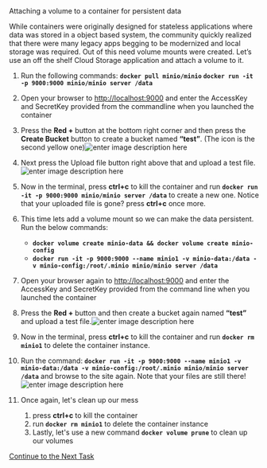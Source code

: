 ## 
Attaching a volume to a container for persistent data

While containers were originally designed for stateless applications
where data was stored in a object based system, the community quickly
realized that there were many legacy apps begging to be modernized and
local storage was required. Out of this need volume mounts were created.
Let’s use an off the shelf Cloud Storage application and attach a volume
to it.

 1. Run the following commands:   **`docker pull minio/minio`   `docker
    run -it -p 9000:9000 minio/minio server /data`**
2. Open your browser to <http://localhost:9000> and enter the AccessKey
    and SecretKey provided from the commandline when you launched the
    container
3. Press the **Red +** button at the bottom right corner and then press
    the **Create Bucket** button to create a bucket named **“test”**. (The
    icon is the second yellow one)![enter image description
    here](https://github.com/Burwood/containers101/raw/master/containers_lab/images/minio_create.png)
    
4. Next press the Upload file button right above that and upload a test
    file.![enter image description
    here](https://github.com/Burwood/containers101/raw/master/containers_lab/images/minio_show_files.png)
    
5. Now in the terminal, press **ctrl+c** to kill the container and run
    **`docker run -it -p 9000:9000 minio/minio server /data`** to create a
    new one.   Notice that your uploaded file is gone? press **ctrl+c**
    once more.
    
6. This time lets add a volume mount so we can make the data
    persistent. Run the below commands:
    
      - **`docker volume create minio-data && docker volume create
        minio-config`**
      - **`docker run -it -p 9000:9000 --name minio1 -v minio-data:/data -v
        minio-config:/root/.minio minio/minio server /data`**
    
7. Open your browser again to <http://localhost:9000> and enter the
    AccessKey and SecretKey provided from the command line when you
    launched the container
    
8. Press the **Red +** button and then create a bucket again named
    **“test”** and upload a test file.![enter image description here](https://github.com/Burwood/containers101/raw/master/containers_lab/images/minio_create.png)
    
9. Now in the terminal, press **ctrl+c** to kill the container and run
    **`docker rm minio1`** to delete the container instance.
    
10. Run the command:   **`docker run -it -p 9000:9000 --name minio1 -v
    minio-data:/data -v minio-config:/root/.minio minio/minio server
    /data`** and browse to the site again. Note that your files are still
    there\!   ![enter image description
    here](https://github.com/Burwood/containers101/raw/master/containers_lab/images/minio_show_files.png)
11. Once again, let's clean up our mess
	1. press **ctrl+c** to kill the container
	2. run **```docker
    rm minio1```** to delete the container instance 
    3. Lastly, let's use a new command **```docker volume
    prune```** to clean up our volumes

[Continue to the Next Task](https://github.com/Burwood/containers101/blob/master/containers_lab/task_9.md)
